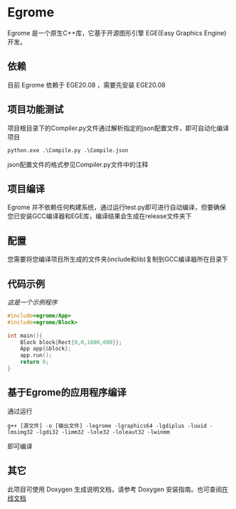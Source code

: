 # Egrome

Egrome 是一个原生C++库，它基于开源图形引擎 EGE(Easy Graphics Engine) 开发。

## 依赖
目前 Egrome 依赖于 EGE20.08 ，需要先安装 EGE20.08 

## 项目功能测试
项目根目录下的Compiler.py文件通过解析指定的json配置文件，即可自动化编译项目
```
python.exe .\Compile.py .\Compile.json
```
json配置文件的格式参见Compiler.py文件中的注释

## 项目编译
Egrome 并不依赖任何构建系统，通过运行test.py即可进行自动编译，但要确保您已安装GCC编译器和EGE库，编译结果会生成在release文件夹下

## 配置
您需要将您编译项目所生成的文件夹(include和lib)复制到GCC编译器所在目录下


## 代码示例

*这是一个示例程序*
```Cpp
#include<egrome/App>
#include<egrome/Block>
 
int main(){
    Block block{Rect{0,0,1000,600}};
    App app{&block};
    app.run();
    return 0;
}
```

## 基于Egrome的应用程序编译
通过运行
```
g++ [源文件] -o [输出文件] -legrome -lgraphics64 -lgdiplus -luuid -lmsimg32 -lgdi32 -limm32 -lole32 -loleaut32 -lwinmm
```
即可编译

## 其它
此项目可使用 Doxygen 生成说明文档，请参考 Doxygen 安装指南。也可查阅[在线文档](https://anglebase.github.io/Egrome/html/index.html)
